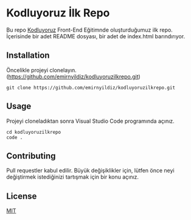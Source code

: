 # Kodluyoruz İlk Repo
Bu repo [Kodluyoruz](kodluyoruz.org) Front-End Eğitimnde oluşturduğumuz ilk repo. İçerisinde bir adet README dosyası, bir adet de index.html barındırıyor.

## Installation
Öncelikle projeyi clonelayın. (https://github.com/emirnyildiz/kodluyoruzilkrepo.git)

```
git clone https://github.com/emirnyildiz/kodluyoruzilkrepo.git
```

## Usage

Projeyi cloneladıktan sonra Visual Studio Code programında açınız.

```
cd kodluyoruzilkrepo
code .
```

## Contributing

Pull requestler kabul edilir. Büyük değişiklikler için, lütfen önce neyi değiştirmek istediğinizi tartışmak için bir konu açınız.

## License 

[MIT](https://choosealicense.com/licenses/mit/)

